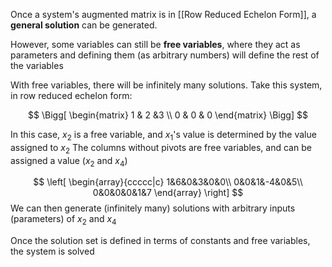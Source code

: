 Once a system's augmented matrix is in [[Row Reduced Echelon Form]], a **general solution** can be generated.

However, some variables can still be **free variables**, where they act as parameters and defining them (as arbitrary numbers) will define the rest of the variables

With free variables, there will be infinitely many solutions. Take this system, in row reduced echelon form:

$$
\Bigg[
\begin{matrix}
1 & 2 &3 \\
0 & 0 & 0
\end{matrix}
\Bigg]
$$

In this case, $x_2$ is a free variable, and $x_1$'s value is determined by the value assigned to $x_2$
The columns without pivots are free variables, and can be assigned a value ($x_2$ and $x_4$)

$$
\left[
\begin{array}{ccccc|c}
1&6&0&3&0&0\\
0&0&1&-4&0&5\\
0&0&0&0&1&7
\end{array}
\right]
$$
We can then generate (infinitely many) solutions with arbitrary inputs (parameters) of $x_2$ and $x_4$

Once the solution set is defined in terms of constants and free variables, the system is solved

